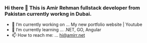 ### Hi there 👋 This is Amir Rehman fullstack developer from Pakistan currently workng in Dubai.

<!--
**amirehman/amirehman** is a ✨ _special_ ✨ repository because its `README.md` (this file) appears on your GitHub profile.
-->

- 🔭 I’m currently working on ... My new portfolio website | Youtube
- 🌱 I’m currently learning ... .NET, GO, Angular
- 📫 How to reach me: ... [hi@amirr.net](hi@amirr.net)
